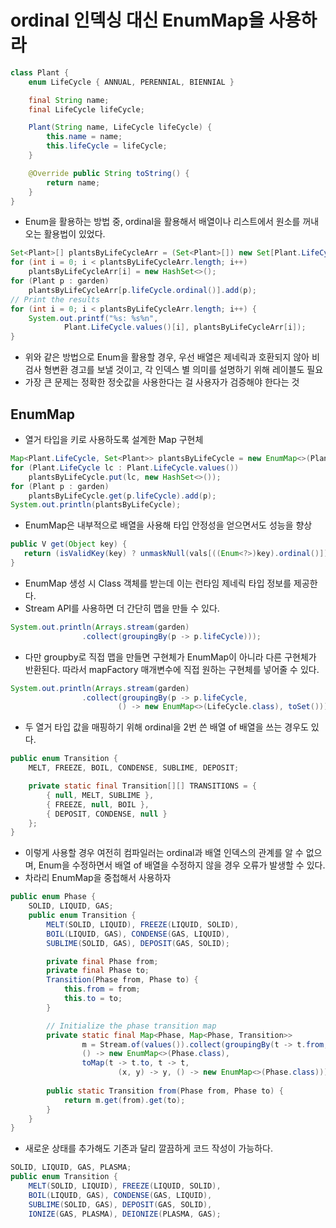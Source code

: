 # ordinal 인덱싱 대신 EnumMap을 사용하라

```java
class Plant {
    enum LifeCycle { ANNUAL, PERENNIAL, BIENNIAL }

    final String name;
    final LifeCycle lifeCycle;

    Plant(String name, LifeCycle lifeCycle) {
        this.name = name;
        this.lifeCycle = lifeCycle;
    }

    @Override public String toString() {
        return name;
    }
}
```

- Enum을 활용하는 방법 중, ordinal을 활용해서 배열이나 리스트에서 원소를 꺼내오는 활용법이 있었다.

```java
Set<Plant>[] plantsByLifeCycleArr = (Set<Plant>[]) new Set[Plant.LifeCycle.values().length];
for (int i = 0; i < plantsByLifeCycleArr.length; i++)
    plantsByLifeCycleArr[i] = new HashSet<>();
for (Plant p : garden)
    plantsByLifeCycleArr[p.lifeCycle.ordinal()].add(p);
// Print the results
for (int i = 0; i < plantsByLifeCycleArr.length; i++) {
    System.out.printf("%s: %s%n",
            Plant.LifeCycle.values()[i], plantsByLifeCycleArr[i]);
}
```

- 위와 같은 방법으로 Enum을 활용할 경우, 우선 배열은 제네릭과 호환되지 않아 비검사 형변환 경고를 보낼 것이고, 각 인덱스 별 의미를 설명하기 위해 레이블도 필요
- 가장 큰 문제는 정확한 정숫값을 사용한다는 걸 사용자가 검증해야 한다는 것

## EnumMap

- 열거 타입을 키로 사용하도록 설계한 Map 구현체

```java
Map<Plant.LifeCycle, Set<Plant>> plantsByLifeCycle = new EnumMap<>(Plant.LifeCycle.class);
for (Plant.LifeCycle lc : Plant.LifeCycle.values())
    plantsByLifeCycle.put(lc, new HashSet<>());
for (Plant p : garden)
    plantsByLifeCycle.get(p.lifeCycle).add(p);
System.out.println(plantsByLifeCycle);
```

- EnumMap은 내부적으로 배열을 사용해 타입 안정성을 얻으면서도 성능을 향상

```java
public V get(Object key) {
   return (isValidKey(key) ? unmaskNull(vals[((Enum<?>)key).ordinal()]) : null);
}
```

- EnumMap 생성 시 Class 객체를 받는데 이는 런타임 제네릭 타입 정보를 제공한다.
- Stream API를 사용하면 더 간단히 맵을 만들 수 있다.

```java
System.out.println(Arrays.stream(garden)
                .collect(groupingBy(p -> p.lifeCycle)));
```

- 다만 groupby로 직접 맵을 만들면 구현체가 EnumMap이 아니라 다른 구현체가 반환된다. 따라서 mapFactory 매개변수에 직접 원하는 구현체를 넣어줄 수 있다.

```java
System.out.println(Arrays.stream(garden)
                .collect(groupingBy(p -> p.lifeCycle,
                        () -> new EnumMap<>(LifeCycle.class), toSet())));
```

- 두 열거 타입 값을 매핑하기 위해 ordinal을 2번 쓴 배열 of 배열을 쓰는 경우도 있다.

```java
public enum Transition {
    MELT, FREEZE, BOIL, CONDENSE, SUBLIME, DEPOSIT;

    private static final Transition[][] TRANSITIONS = {
        { null, MELT, SUBLIME },
        { FREEZE, null, BOIL },
        { DEPOSIT, CONDENSE, null }
    };
}
```

- 이렇게 사용할 경우 여전히 컴파일러는 ordinal과 배열 인덱스의 관계를 알 수 없으며, Enum을 수정하면서 배열 of 배열을 수정하지 않을 경우 오류가 발생할 수 있다.
- 차라리 EnumMap을 중첩해서 사용하자

```java
public enum Phase {
    SOLID, LIQUID, GAS;
    public enum Transition {
        MELT(SOLID, LIQUID), FREEZE(LIQUID, SOLID),
        BOIL(LIQUID, GAS), CONDENSE(GAS, LIQUID),
        SUBLIME(SOLID, GAS), DEPOSIT(GAS, SOLID);

        private final Phase from;
        private final Phase to;
        Transition(Phase from, Phase to) {
            this.from = from;
            this.to = to;
        }

        // Initialize the phase transition map
        private static final Map<Phase, Map<Phase, Transition>>
                m = Stream.of(values()).collect(groupingBy(t -> t.from,
                () -> new EnumMap<>(Phase.class),
                toMap(t -> t.to, t -> t,
                        (x, y) -> y, () -> new EnumMap<>(Phase.class))));
        
        public static Transition from(Phase from, Phase to) {
            return m.get(from).get(to);
        }
    }
}
```

- 새로운 상태를 추가해도 기존과 달리 깔끔하게 코드 작성이 가능하다.

```java
SOLID, LIQUID, GAS, PLASMA;
public enum Transition {
    MELT(SOLID, LIQUID), FREEZE(LIQUID, SOLID),
    BOIL(LIQUID, GAS), CONDENSE(GAS, LIQUID),
    SUBLIME(SOLID, GAS), DEPOSIT(GAS, SOLID),
    IONIZE(GAS, PLASMA), DEIONIZE(PLASMA, GAS);
```
